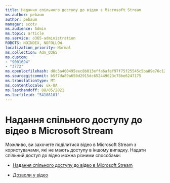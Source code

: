 ```yaml
---
title: Надання спільного доступу до відео в Microsoft Stream
ms.author: pebaum
author: pebaum
manager: scotv
ms.audience: Admin
ms.topic: article
ms.service: o365-administration
ROBOTS: NOINDEX, NOFOLLOW
localization_priority: Normal
ms.collection: Adm_O365
ms.custom:
- "9001694"
- "3772"
ms.openlocfilehash: d8c3a460495eec8b813effa6afef97f75f25545c5ba89e76c123b6273e1a9025
ms.sourcegitcommit: b5f7da89a650d2915dc652449623c78be6247175
ms.translationtype: MT
ms.contentlocale: uk-UA
ms.lasthandoff: 08/05/2021
ms.locfileid: "54108181"
---
```

# <a name="share-your-videos-in-microsoft-stream"></a>Надання спільного доступу до відео в Microsoft Stream

Можливо, ви захочете поділитися відео в Microsoft Stream з користувачами, які не мають доступу в іншому випадку. Надати спільний доступ до відео можна різними способами:

- [Надання спільного доступу до відео в Microsoft Stream](https://docs.microsoft.com/stream/portal-share-video)

- [Дозволи у відео](https://docs.microsoft.com/stream/portal-share-video#permissions-on-your-video)
